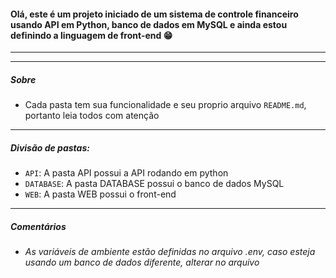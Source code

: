 #### Olá, este é um projeto iniciado de um sistema de controle financeiro usando API em Python, banco de dados em MySQL e ainda estou definindo a linguagem de front-end 😁
------------

------------
##### Sobre

- Cada pasta tem sua funcionalidade e seu proprio arquivo ```README.md```, portanto leia todos com atenção
------------
##### Divisão de pastas:

- ```API```: A pasta API possui a API rodando em python
- ```DATABASE```: A pasta DATABASE possui o banco de dados MySQL
- ```WEB```: A pasta WEB possui o front-end
------------

##### Comentários

- ###### As variáveis de ambiente estão definidas no arquivo .env, caso esteja usando um banco de dados diferente, alterar no arquivo

